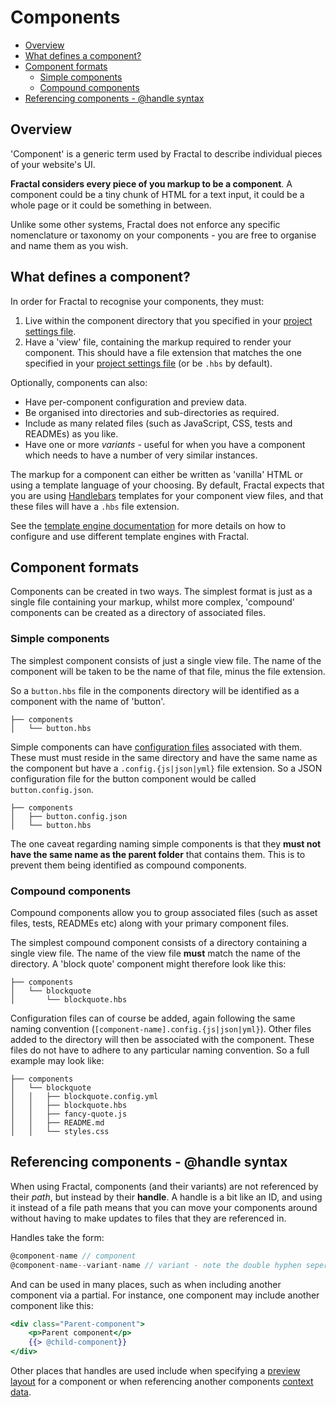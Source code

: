 # Components

<!-- START doctoc generated TOC please keep comment here to allow auto update -->
<!-- DON'T EDIT THIS SECTION, INSTEAD RE-RUN doctoc TO UPDATE -->


- [Overview](#overview)
- [What defines a component?](#what-defines-a-component)
- [Component formats](#component-formats)
  - [Simple components](#simple-components)
  - [Compound components](#compound-components)
- [Referencing components - @handle syntax](#referencing-components---@handle-syntax)

<!-- END doctoc generated TOC please keep comment here to allow auto update -->

## Overview

'Component' is a generic term used by Fractal to describe individual pieces of your website's UI.

**Fractal considers every piece of you markup to be a component**. A component could be a tiny chunk of HTML for a text input, it could be a whole page or it could be something in between.

Unlike some other systems, Fractal does not enforce any specific nomenclature or taxonomy on your components - you are free to organise and name them as you wish.

## What defines a component?

In order for Fractal to recognise your components, they must:

1. Live within the component directory that you specified in your [project settings file](/docs/project-settings.md).
2. Have a 'view' file, containing the markup required to render your component. This should have a file extension that matches the one specified in your [project settings file](/docs/project-settings.md) (or be `.hbs` by default).

Optionally, components can also:

* Have per-component configuration and preview data.
* Be organised into directories and sub-directories as required.
* Include as many related files (such as JavaScript, CSS, tests and READMEs) as you like.
* Have one or more *variants* - useful for when you have a component which needs to have a number of very similar instances.

The markup for a component can either be written as 'vanilla' HTML or using a template language of your choosing. By default, Fractal expects that you are using [Handlebars](handlebarsjs.com) templates for your component view files, and that these files will have a `.hbs` file extension.

See the [template engine documentation](/docs/engines/overview.md) for more details on how to configure and use different template engines with Fractal.

## Component formats

Components can be created in two ways. The simplest format is just as a single file containing your markup, whilst more complex, 'compound' components can be created as a directory of associated files.

### Simple components

The simplest component consists of just a single view file. The name of the component will be taken to be the name of that file, minus the file extension.

So a `button.hbs` file in the components directory will be identified as a component with the name of 'button'.

```
├── components
│   └── button.hbs
```

Simple components can have [configuration files](/docs/configuration-files.md) associated with them. These must must reside in the same directory and have the same name as the component but have a `.config.{js|json|yml}` file extension. So a JSON configuration file for the button component would be called `button.config.json`.

```
├── components
│   ├── button.config.json
│   └── button.hbs
```

The one caveat regarding naming simple components is that they **must not have the same name as the parent folder** that contains them. This is to prevent them being identified as compound components.

### Compound components

Compound components allow you to group associated files (such as asset files, tests, READMEs etc) along with your primary component files.

The simplest compound component consists of a directory containing a single view file. The name of the view file **must** match the name of the directory. A 'block quote' component might therefore look like this:

```
├── components
│   └── blockquote
│       └── blockquote.hbs
```

Configuration files can of course be added, again following the same naming convention (`[component-name].config.{js|json|yml}`). Other files added to the directory will then be associated with the component. These files do not have to adhere to any particular naming convention. So a full example may look like:

```
├── components
│   └── blockquote
│   │   ├── blockquote.config.yml
│   │   ├── blockquote.hbs
│   │   ├── fancy-quote.js
│   │   ├── README.md
│   │   └── styles.css
```

## Referencing components - @handle syntax

When using Fractal, components (and their variants) are not referenced by their *path*, but instead by their **handle**. A handle is a bit like an ID, and using it instead of a file path means that you can move your components around without having to make updates to files that they are referenced in.

Handles take the form:

```js
@component-name // component
@component-name--variant-name // variant - note the double hyphen seperator.
```

And can be used in many places, such as when including another component via a partial. For instance, one component may include another component like this:

```handlebars
<div class="Parent-component">
    <p>Parent component</p>
    {{> @child-component}}
</div>
```

Other places that handles are used include when specifying a [preview layout](/docs/components/layouts.md) for a component or when referencing another components [context data](/docs/components/context.md).
